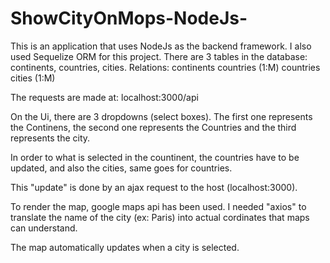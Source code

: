 # ShowCityOnMops-NodeJs-

This is an application that uses NodeJs as the backend framework. I also used Sequelize ORM for this project.
There are 3 tables in the database: continents, countries, cities.
Relations: continents countries (1:M)
           countries  cities  (1:M)
           
The requests are made at: localhost:3000/api

On the Ui, there are 3 dropdowns (select boxes). The first one represents the Continens, the second one represents the Countries and 
the third represents the city.

In order to what is selected in the countinent, the countries have to be updated, and also the cities, same goes for countries.

This "update" is done by an ajax request to the host (localhost:3000).

To render the map, google maps api has been used. I needed "axios" to translate the name of the city (ex: Paris) into actual cordinates
that maps can understand.

The map automatically updates when a city is selected.

